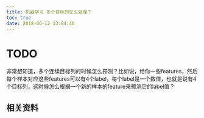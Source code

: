 ```yaml
---
title: 机器学习 多个目标列怎么处理？
toc: true
date: 2018-06-12 13:04:40
---
```

# TODO



非常想知道，多个连续目标列的时候怎么预测？比如说，给你一些features，然后每个样本对应这些features可以有4个label，每个label是一个数值，也就是说有4个目标列，这时候怎么根据一个新的样本的feature来预测它的label值？













## 相关资料




